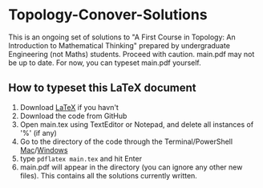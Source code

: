 # Topology-Conover-Solutions
This is an ongoing set of solutions to "A First Course in Topology: An Introduction to Mathematical Thinking" prepared by undergraduate Engineering (not Maths) students. Proceed with caution.
main.pdf may not be up to date. For now, you can typeset main.pdf yourself.

## How to typeset this LaTeX document

1. Download [LaTeX](https://www.latex-project.org/get/) if you havn't
2. Download the code from GitHub
3. Open main.tex using TextEditor or Notepad, and delete all instances of '%' (if any)
4. Go to the directory of the code through the Terminal/PowerShell [Mac](https://www.macworld.com/article/221277/command-line-navigating-files-folders-mac-terminal.html)/[Windows](https://www.onmsft.com/how-to/change-directories-command-prompt-windows-10-11)
5. type `pdflatex main.tex` and hit Enter
6. main.pdf will appear in the directory (you can ignore any other new files). This contains all the solutions currently written.
